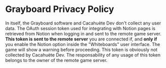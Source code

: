 # Grayboard Privacy Policy

In itself, the Grayboard software and Cacahuète Dev don't collect any user data. The OAuth session token used for integrating with Notion pages is retrieved from Notion when logging in and sent to the remote game server. **This token is sent to the remote server** you are connected if, and **only if** you enable the Notion option inside the "Whiteboards" user interface. The game will show a warning before proceeding. This token is obviously not collected by Cacahuète Dev. The responsability of any usage of this token belongs to the owner of the remote game server.